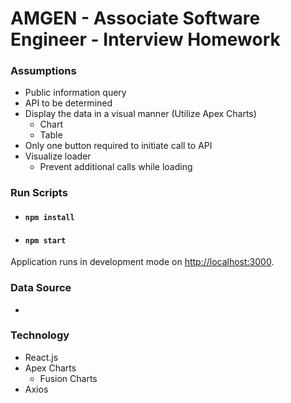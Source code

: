 # AMGEN - Associate Software Engineer - Interview Homework

### Assumptions
* Public information query
* API to be determined
* Display the data in a visual manner (Utilize Apex Charts)
    - Chart
    - Table
* Only one button required to initiate call to API
* Visualize loader
    - Prevent additional calls while loading

### Run Scripts

* #### `npm install`
* #### `npm start`

Application runs in development mode on [http://localhost:3000](http://localhost:3000).

### Data Source
* 
### Technology
* React.js
* Apex Charts
    * Fusion Charts
* Axios


